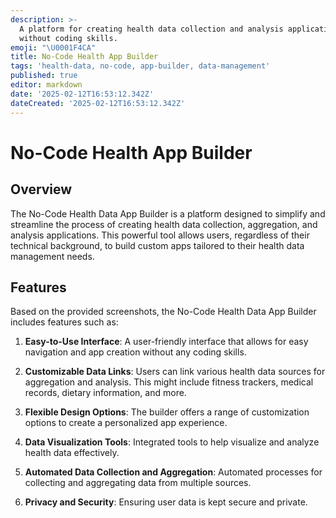 ```yaml
---
description: >-
  A platform for creating health data collection and analysis applications
  without coding skills.
emoji: "\U0001F4CA"
title: No-Code Health App Builder
tags: 'health-data, no-code, app-builder, data-management'
published: true
editor: markdown
date: '2025-02-12T16:53:12.342Z'
dateCreated: '2025-02-12T16:53:12.342Z'
---
```

# No-Code Health App Builder

## Overview

The No-Code Health Data App Builder is a platform designed to simplify and streamline the process of creating health
data collection, aggregation, and analysis applications. This powerful tool allows users, regardless of their technical
background, to build custom apps tailored to their health data management needs.

## Features

Based on the provided screenshots, the No-Code Health Data App Builder includes features such as:

1. **Easy-to-Use Interface**: A user-friendly interface that allows for easy navigation and app creation without any coding skills.

2. **Customizable Data Links**: Users can link various health data sources for aggregation and analysis. This might include fitness trackers, medical records, dietary information, and more.

3. **Flexible Design Options**: The builder offers a range of customization options to create a personalized app experience.

4. **Data Visualization Tools**: Integrated tools to help visualize and analyze health data effectively.

5. **Automated Data Collection and Aggregation**: Automated processes for collecting and aggregating data from multiple sources.

6. **Privacy and Security**: Ensuring user data is kept secure and private.

